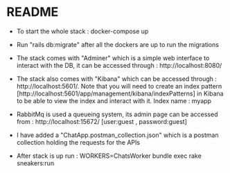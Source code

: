 # README

- To start the whole stack : docker-compose up

- Run "rails db:migrate" after all the dockers are up to run the migrations

- The stack comes with "Adminer" which is a simple web interface to interact with the DB, it can be accessed through : http://localhost:8080/

- The stack also comes with "Kibana" which can be accessed through : http://localhost:5601/. Note 
that you will need to create an index pattern [http://localhost:5601/app/management/kibana/indexPatterns] in Kibana to be able to view the index and interact with it.
Index name : myapp

- RabbitMq is used a queueing system, its admin page can be accessed from : http://localhost:15672/ [user:guest , password:guest]

- I have added a "ChatApp.postman_collection.json" which is a postman collection holding the requests for the APIs

- After stack is up run :  WORKERS=ChatsWorker bundle exec rake sneakers:run